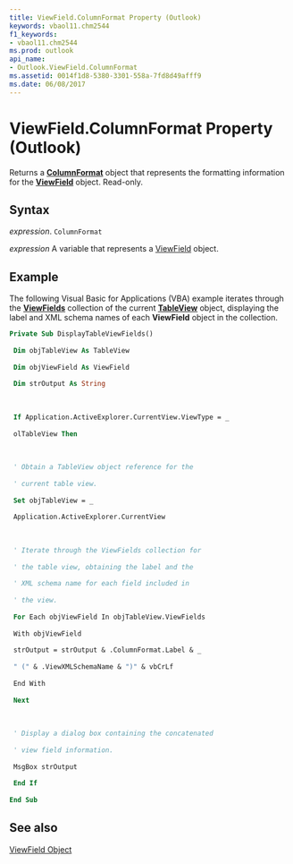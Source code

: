 ```yaml
---
title: ViewField.ColumnFormat Property (Outlook)
keywords: vbaol11.chm2544
f1_keywords:
- vbaol11.chm2544
ms.prod: outlook
api_name:
- Outlook.ViewField.ColumnFormat
ms.assetid: 0014f1d8-5380-3301-558a-7fd8d49afff9
ms.date: 06/08/2017
---
```



# ViewField.ColumnFormat Property (Outlook)

Returns a  **[ColumnFormat](Outlook.ColumnFormat.md)** object that represents the formatting information for the **[ViewField](Outlook.ViewField.md)** object. Read-only.


## Syntax

 _expression_. `ColumnFormat`

 _expression_ A variable that represents a [ViewField](./Outlook.ViewField.md) object.


## Example

The following Visual Basic for Applications (VBA) example iterates through the  **[ViewFields](Outlook.TableView.ViewFields.md)** collection of the current **[TableView](Outlook.TableView.md)** object, displaying the label and XML schema names of each **ViewField** object in the collection.


```vb
Private Sub DisplayTableViewFields() 
 
 Dim objTableView As TableView 
 
 Dim objViewField As ViewField 
 
 Dim strOutput As String 
 
 
 
 If Application.ActiveExplorer.CurrentView.ViewType = _ 
 
 olTableView Then 
 
 
 
 ' Obtain a TableView object reference for the 
 
 ' current table view. 
 
 Set objTableView = _ 
 
 Application.ActiveExplorer.CurrentView 
 
 
 
 ' Iterate through the ViewFields collection for 
 
 ' the table view, obtaining the label and the 
 
 ' XML schema name for each field included in 
 
 ' the view. 
 
 For Each objViewField In objTableView.ViewFields 
 
 With objViewField 
 
 strOutput = strOutput & .ColumnFormat.Label & _ 
 
 " (" & .ViewXMLSchemaName & ")" & vbCrLf 
 
 End With 
 
 Next 
 
 
 
 ' Display a dialog box containing the concatenated 
 
 ' view field information. 
 
 MsgBox strOutput 
 
 End If 
 
End Sub
```


## See also


[ViewField Object](Outlook.ViewField.md)

